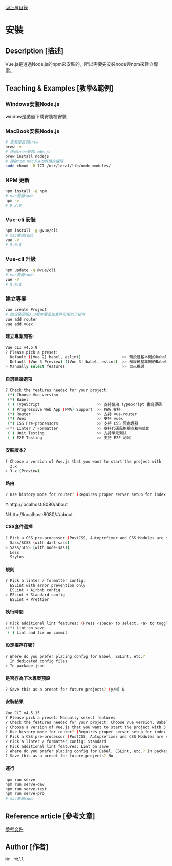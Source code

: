 [回上層目錄](../README.md)

# 安裝

## **Description [描述]**
Vue.js是透過Node.js的npm來安裝的，所以需要先安裝node與npm來建立專案。

## **Teaching & Examples [教學&範例]**
### Windows安裝Node.js
window是透過下載安裝檔安裝

### MacBook安裝Node.js
```bash
# 查看是否有brew
brew -v
# 透過brew安裝node.js
brew install nodejs
# 開啟npm mocule的資價夾權限
sudo chmod -R 777 /usr/local/lib/node_modules/
```

### NPM 更新
```bash
npm install -g npm
# mac要開sudo
npm -v
# 9.2.0
```

### Vue-cli 安裝
```bash
npm install -g @vue/cli
# mac要開sudo
vue -V
# 5.0.8
```

### Vue-cli 升級
```bash
npm update -g @vue/cli
# mac要開sudo
vue -V
# 5.0.8
```

### 建立專案
```bash
vue create Project
# 如安裝預設3.0版本要追加套件可用以下指令
vue add router
vue add vuex
```

#### 建立專案問答:
```bash
Vue CLI v4.5.9
? Please pick a preset:
  Default ([Vue 2] babel, eslint)                  >> 預設是基本開的Babel + ESLint preset
  Default (Vue 3 Preview) ([Vue 3] babel, eslint)  >> 預設是基本開的Babel + ESLint preset
> Manually select features                         >> 自己挑選
```

#### 自選建議選項
```bash
? Check the features needed for your project:
 (*) Choose Vue version
 (*) Babel
 ( ) TypeScript                         >> 支持使用 TypeScript 書寫源碼
 ( ) Progressive Web App (PWA) Support  >> PWA 支持
 (*) Router                             >> 支持 vue-router
 (*) Vuex                               >> 支持 vuex
 (*) CSS Pre-processors                 >> 支持 CSS 預處理器
>(*) Linter / Formatter                 >> 支持代碼風格檢查和格式化
 ( ) Unit Testing                       >> 支持單元測試
 ( ) E2E Testing                        >> 支持 E2E 測試
```

#### 安裝版本?
```bash
? Choose a version of Vue.js that you want to start the project with
  2.x
> 3.x (Preview)
```

#### 路由
```bash
? Use history mode for router? (Requires proper server setup for index fallback in production) (Y/n) Y
```
Y:http://localhost:8080/about

N:http://localhost:8080/#/about

#### CSS套件選擇
```bash
? Pick a CSS pre-processor (PostCSS, Autoprefixer and CSS Modules are supported by default):
  Sass/SCSS (with dart-sass)
> Sass/SCSS (with node-sass)
  Less
  Stylus
```

#### 規則
```bash
? Pick a linter / formatter config:
  ESLint with error prevention only
  ESLint + Airbnb config
> ESLint + Standard config
  ESLint + Prettier
```

#### 執行時間
```bash
? Pick additional lint features: (Press <space> to select, <a> to toggle all, <i> to invert selection)
>(*) Lint on save
 ( ) Lint and fix on commit
```

#### 設定檔存在哪?
```bash
? Where do you prefer placing config for Babel, ESLint, etc.?
  In dedicated config files
> In package.json
```

#### 是否存為下次專案預設
```bash
? Save this as a preset for future projects? (y/N) N
```

#### 安裝結果
```bash
Vue CLI v4.5.15
? Please pick a preset: Manually select features
? Check the features needed for your project: Choose Vue version, Babel, Router, Vuex, CSS Pre-processo rs, Linter
? Choose a version of Vue.js that you want to start the project with 3.x
? Use history mode for router? (Requires proper server setup for index fallback in production) Yes
? Pick a CSS pre-processor (PostCSS, Autoprefixer and CSS Modules are supported by default): Sass/SCSS (with node-sass)
? Pick a linter / formatter config: Standard
? Pick additional lint features: Lint on save
? Where do you prefer placing config for Babel, ESLint, etc.? In package.json
? Save this as a preset for future projects? No
```

#### 運行
```bash
npm run serve
npm run serve-dev
npm run serve-test
npm run serve-pro
# mac要開sudo
```

## **Reference article [參考文章]**
[參考文件](https://vue3js.cn/)

## **Author [作者]**
`Mr. Will`
